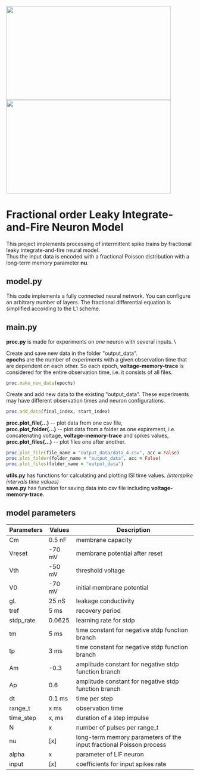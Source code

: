 <img src = "https://github.com/Wormsin/fractional-snn/assets/142012648/cc7e4c98-3417-468f-b96e-7ed672fb632f" width="442" height="252">
<img src = "https://github.com/Wormsin/fractional-snn/assets/142012648/24d818ff-feb3-4ad1-b506-401ed0f206cd" width="442" height="252">

# Fractional order Leaky Integrate-and-Fire Neuron Model
This project implements processing of intermittent spike trains by fractional leaky integrate-and-fire neural model. \
Thus the input data is encoded with a fractional Poisson distribution with a long-term memory parameter **nu**.
## model.py 
This code implements a fully connected neural network. You can configure an arbitrary number of layers. The fractional differential equation is simplified according to the L1 scheme. 
## main.py
**proc.py** is made for experiments on _one_ neuron with several inputs. \

Create and save new data in the folder "output_data". \
**epochs** are the number of experiments with a given observation time that are dependent on each other.
So each epoch, **voltage-memory-trace** is considered for the entire observation time, i.e. it consists of all files.
```ruby
proc.make_new_data(epochs)
```
Create and add new data to the existing "output_data". These experiments may have different observation times and neuron configurations.
```ruby
proc.add_data(final_index, start_index)
```
**proc.plot_file(...)** -- plot data from one csv file, \
**proc.plot_folder(...)** -- plot data from a folder as one expirement, i.e. concatenating voltage, **voltage-memory-trace** and spikes values, \
**proc.plot_files(...)** -- plot files one after another.
```ruby
proc.plot_file(file_name = "output_data/data_4.csv", acc = False)
proc.plot_folder(folder_name = "output_data", acc = False)
proc.plot_files(folder_name = "output_data")
```
**utils.py** has functions for calculating and plotting ISI time values. _(interspike intervals time values)_ \
**save.py** has function for saving data into csv file including **voltage-memory-trace**. 
## model parameters
| Parameters | Values | Description                                                          |
|------------|--------|----------------------------------------------------------------------|
| Cm         | 0.5 nF | membrane capacity                                                    |
| Vreset     | -70 mV | membrane potential after reset                                       |
| Vth        | -50 mV | threshold voltage                                                    |
| V0         | -70 mV | initial membrane potential                                           |
| gL         | 25 nS  | leakage conductivity                                                 |
| tref       | 5 ms   | recovery period                                                      |
| stdp_rate  | 0.0625 | learning rate for stdp                                               |
| tm         | 5 ms   | time constant for negative  stdp function branch                     |
| tp         | 3 ms   | time constant for negative  stdp function branch                     |
| Am         | -0.3   | amplitude constant for negative stdp function branch                 |
| Ap         | 0.6    | amplitude constant for negative stdp function branch                 |
| dt         | 0.1 ms | time per step                                                        |
| range_t    | x ms   | observation time                                                     |
| time_step  | x, ms  | duration of a step impulse                                           |
| N          | x      | number of pulses per range_t                                         |
| nu         | [x]    | long-term memory parameters of the input  fractional Poisson process |
| alpha      | x      | parameter of LIF neuron                                              |
| input      | [x]    | coefficients for input spikes rate                                   |


